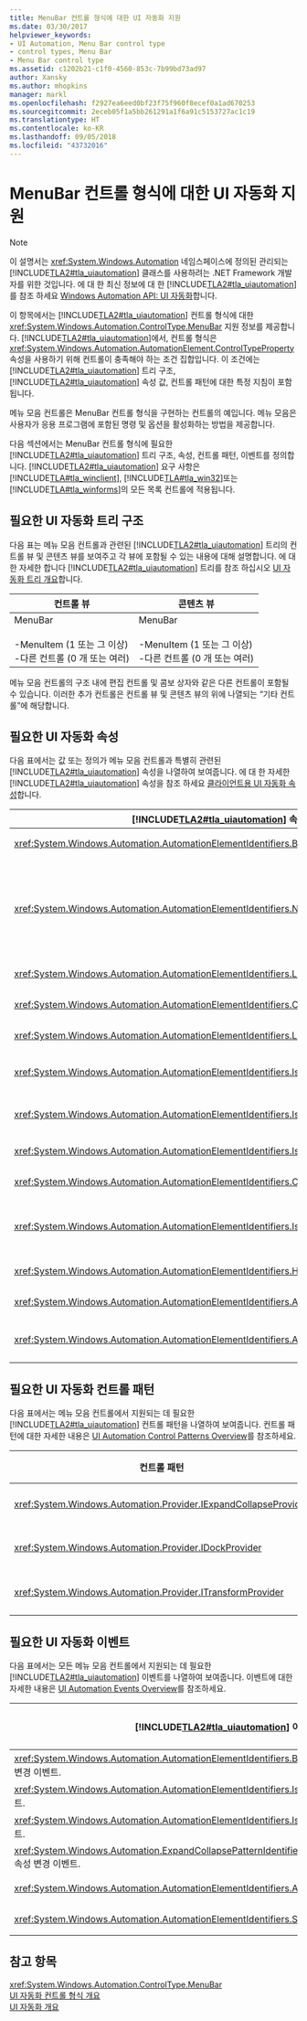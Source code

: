 ```yaml
---
title: MenuBar 컨트롤 형식에 대한 UI 자동화 지원
ms.date: 03/30/2017
helpviewer_keywords:
- UI Automation, Menu Bar control type
- control types, Menu Bar
- Menu Bar control type
ms.assetid: c1202b21-c1f0-4560-853c-7b99bd73ad97
author: Xansky
ms.author: mhopkins
manager: markl
ms.openlocfilehash: f2927ea6eed0bf23f75f960f8ecef0a1ad670253
ms.sourcegitcommit: 2eceb05f1a5bb261291a1f6a91c5153727ac1c19
ms.translationtype: HT
ms.contentlocale: ko-KR
ms.lasthandoff: 09/05/2018
ms.locfileid: "43732016"
---
```

# <a name="ui-automation-support-for-the-menubar-control-type"></a>MenuBar 컨트롤 형식에 대한 UI 자동화 지원
> [!NOTE]
>  이 설명서는 <xref:System.Windows.Automation> 네임스페이스에 정의된 관리되는 [!INCLUDE[TLA2#tla_uiautomation](../../../includes/tla2sharptla-uiautomation-md.md)] 클래스를 사용하려는 .NET Framework 개발자를 위한 것입니다. 에 대 한 최신 정보에 대 한 [!INCLUDE[TLA2#tla_uiautomation](../../../includes/tla2sharptla-uiautomation-md.md)]를 참조 하세요 [Windows Automation API: UI 자동화](https://go.microsoft.com/fwlink/?LinkID=156746)합니다.  
  
 이 항목에서는 [!INCLUDE[TLA2#tla_uiautomation](../../../includes/tla2sharptla-uiautomation-md.md)] 컨트롤 형식에 대한 <xref:System.Windows.Automation.ControlType.MenuBar> 지원 정보를 제공합니다. [!INCLUDE[TLA2#tla_uiautomation](../../../includes/tla2sharptla-uiautomation-md.md)]에서, 컨트롤 형식은 <xref:System.Windows.Automation.AutomationElement.ControlTypeProperty> 속성을 사용하기 위해 컨트롤이 충족해야 하는 조건 집합입니다. 이 조건에는 [!INCLUDE[TLA2#tla_uiautomation](../../../includes/tla2sharptla-uiautomation-md.md)] 트리 구조, [!INCLUDE[TLA2#tla_uiautomation](../../../includes/tla2sharptla-uiautomation-md.md)] 속성 값, 컨트롤 패턴에 대한 특정 지침이 포함됩니다.  
  
 메뉴 모음 컨트롤은 MenuBar 컨트롤 형식을 구현하는 컨트롤의 예입니다. 메뉴 모음은 사용자가 응용 프로그램에 포함된 명령 및 옵션을 활성화하는 방법을 제공합니다.  
  
 다음 섹션에서는 MenuBar 컨트롤 형식에 필요한 [!INCLUDE[TLA2#tla_uiautomation](../../../includes/tla2sharptla-uiautomation-md.md)] 트리 구조, 속성, 컨트롤 패턴, 이벤트를 정의합니다. [!INCLUDE[TLA2#tla_uiautomation](../../../includes/tla2sharptla-uiautomation-md.md)] 요구 사항은 [!INCLUDE[TLA#tla_winclient](../../../includes/tlasharptla-winclient-md.md)], [!INCLUDE[TLA#tla_win32](../../../includes/tlasharptla-win32-md.md)]또는 [!INCLUDE[TLA#tla_winforms](../../../includes/tlasharptla-winforms-md.md)]의 모든 목록 컨트롤에 적용됩니다.  
  
<a name="Required_UI_Automation_Tree_Structure"></a>   
## <a name="required-ui-automation-tree-structure"></a>필요한 UI 자동화 트리 구조  
 다음 표는 메뉴 모음 컨트롤과 관련된 [!INCLUDE[TLA2#tla_uiautomation](../../../includes/tla2sharptla-uiautomation-md.md)] 트리의 컨트롤 뷰 및 콘텐츠 뷰를 보여주고 각 뷰에 포함될 수 있는 내용에 대해 설명합니다. 에 대 한 자세한 합니다 [!INCLUDE[TLA2#tla_uiautomation](../../../includes/tla2sharptla-uiautomation-md.md)] 트리를 참조 하십시오 [UI 자동화 트리 개요](../../../docs/framework/ui-automation/ui-automation-tree-overview.md)합니다.  
  
|컨트롤 뷰|콘텐츠 뷰|  
|------------------|------------------|  
|MenuBar<br /><br /> -MenuItem (1 또는 그 이상)<br />-다른 컨트롤 (0 개 또는 여러)|MenuBar<br /><br /> -MenuItem (1 또는 그 이상)<br />-다른 컨트롤 (0 개 또는 여러)|  
  
 메뉴 모음 컨트롤의 구조 내에 편집 컨트롤 및 콤보 상자와 같은 다른 컨트롤이 포함될 수 있습니다. 이러한 추가 컨트롤은 컨트롤 뷰 및 콘텐츠 뷰의 위에 나열되는 “기타 컨트롤”에 해당합니다.  
  
<a name="Required_UI_Automation_Properties"></a>   
## <a name="required-ui-automation-properties"></a>필요한 UI 자동화 속성  
 다음 표에서는 값 또는 정의가 메뉴 모음 컨트롤과 특별히 관련된 [!INCLUDE[TLA2#tla_uiautomation](../../../includes/tla2sharptla-uiautomation-md.md)] 속성을 나열하여 보여줍니다. 에 대 한 자세한 [!INCLUDE[TLA2#tla_uiautomation](../../../includes/tla2sharptla-uiautomation-md.md)] 속성을 참조 하세요 [클라이언트용 UI 자동화 속성](../../../docs/framework/ui-automation/ui-automation-properties-for-clients.md)합니다.  
  
|[!INCLUDE[TLA2#tla_uiautomation](../../../includes/tla2sharptla-uiautomation-md.md)] 속성|값|노트|  
|------------------------------------------------------------------------------------|-----------|-----------|  
|<xref:System.Windows.Automation.AutomationElementIdentifiers.BoundingRectangleProperty>|메모를 참조하세요.|이 속성이 노출하는 값에는 속성 내에 있는 모든 컨트롤이 포함되어야 합니다.|  
|<xref:System.Windows.Automation.AutomationElementIdentifiers.NameProperty>|메모를 참조하세요.|응용 프로그램에 둘 이상의 메뉴 모음이 있는 경우를 제외하고 메뉴 모음 컨트롤에 이름이 필요하지 않습니다. 응용 프로그램에 둘 이상의 메뉴 모음이 있는 경우 이 속성을 사용하여 "서식" 또는 "개요"와 같은 구분되는 이름을 노출해야 합니다.|  
|<xref:System.Windows.Automation.AutomationElementIdentifiers.LabeledByProperty>|`Null`|메뉴 모음 컨트롤에는 레이블이 없습니다.|  
|<xref:System.Windows.Automation.AutomationElementIdentifiers.ControlTypeProperty>|MenuBar|이 값은 모든 UI 프레임워크에 대해 동일합니다.|  
|<xref:System.Windows.Automation.AutomationElementIdentifiers.LocalizedControlTypeProperty>|"menu bar"|MenuBar 컨트롤 형식에 해당하는 지역화된 문자열입니다.|  
|<xref:System.Windows.Automation.AutomationElementIdentifiers.IsContentElementProperty>|True|메뉴 모음 컨트롤이 [!INCLUDE[TLA2#tla_uiautomation](../../../includes/tla2sharptla-uiautomation-md.md)] 트리의 콘텐츠 뷰에 항상 포함됩니다.|  
|<xref:System.Windows.Automation.AutomationElementIdentifiers.IsControlElementProperty>|True|메뉴 모음 컨트롤이 [!INCLUDE[TLA2#tla_uiautomation](../../../includes/tla2sharptla-uiautomation-md.md)] 트리의 컨트롤 뷰에 항상 포함됩니다.|  
|<xref:System.Windows.Automation.AutomationElementIdentifiers.IsOffscreenProperty>|메모를 참조하세요.|이 속성의 값은 컨트롤이 화면에 표시되는지에 따라 다릅니다.|  
|<xref:System.Windows.Automation.AutomationElementIdentifiers.OrientationProperty>|종속|이 속성은 메뉴 모음이 가로 또는 세로인지를 노출합니다.|  
|<xref:System.Windows.Automation.AutomationElementIdentifiers.IsKeyboardFocusableProperty>|True|메뉴 모음 컨트롤은 여기에 포함된 컨트롤이 키보드 포커스를 사용할 수 있기 때문에 키보드 포커스를 받을 수 있습니다.|  
|<xref:System.Windows.Automation.AutomationElementIdentifiers.HelpTextProperty>|메모를 참조하세요.|메뉴 모음 컨트롤에 도움말 텍스트가 필요한 경우에 대한 시나리오는 없습니다.|  
|<xref:System.Windows.Automation.AutomationElementIdentifiers.AcceleratorKeyProperty>|`Null`|메뉴 모음에 액셀러레이터 키가 없습니다.|  
|<xref:System.Windows.Automation.AutomationElementIdentifiers.AccessKeyProperty>|"ALT"|ALT 키를 누르면 응용 프로그램 내에서 메뉴 모음에 항상 포커스가 생겨야 합니다.|  
  
<a name="Required_UI_Automation_Control_Patterns"></a>   
## <a name="required-ui-automation-control-patterns"></a>필요한 UI 자동화 컨트롤 패턴  
 다음 표에서는 메뉴 모음 컨트롤에서 지원되는 데 필요한 [!INCLUDE[TLA2#tla_uiautomation](../../../includes/tla2sharptla-uiautomation-md.md)] 컨트롤 패턴을 나열하여 보여줍니다. 컨트롤 패턴에 대한 자세한 내용은 [UI Automation Control Patterns Overview](../../../docs/framework/ui-automation/ui-automation-control-patterns-overview.md)를 참조하세요.  
  
|컨트롤 패턴|Support(지원)|노트|  
|---------------------|-------------|-----------|  
|<xref:System.Windows.Automation.Provider.IExpandCollapseProvider>|종속|컨트롤을 확장하거나 축소할 수 있는 경우 <xref:System.Windows.Automation.Provider.IExpandCollapseProvider>를 구현합니다.|  
|<xref:System.Windows.Automation.Provider.IDockProvider>|종속|컨트롤을 화면의 여러 부분에 도킹할 수 있으면 <xref:System.Windows.Automation.Provider.IDockProvider>를 구현합니다.|  
|<xref:System.Windows.Automation.Provider.ITransformProvider>|종속|컨트롤의 크기를 조정하거나, 회전하거나, 이동할 수 있는 경우 <xref:System.Windows.Automation.Provider.ITransformProvider>를 구현해야 합니다.|  
  
<a name="Required_UI_Automation_Events"></a>   
## <a name="required-ui-automation-events"></a>필요한 UI 자동화 이벤트  
 다음 표에서는 모든 메뉴 모음 컨트롤에서 지원되는 데 필요한 [!INCLUDE[TLA2#tla_uiautomation](../../../includes/tla2sharptla-uiautomation-md.md)] 이벤트를 나열하여 보여줍니다. 이벤트에 대한 자세한 내용은 [UI Automation Events Overview](../../../docs/framework/ui-automation/ui-automation-events-overview.md)를 참조하세요.  
  
|[!INCLUDE[TLA2#tla_uiautomation](../../../includes/tla2sharptla-uiautomation-md.md)] 이벤트|지원/값|노트|  
|---------------------------------------------------------------------------------|--------------------|-----------|  
|<xref:System.Windows.Automation.AutomationElementIdentifiers.BoundingRectangleProperty> 속성 변경 이벤트.|필수|없음|  
|<xref:System.Windows.Automation.AutomationElementIdentifiers.IsOffscreenProperty> 속성 변경 이벤트.|필수|없음|  
|<xref:System.Windows.Automation.AutomationElementIdentifiers.IsEnabledProperty> 속성 변경 이벤트.|필수|없음|  
|<xref:System.Windows.Automation.ExpandCollapsePatternIdentifiers.ExpandCollapseStateProperty> 속성 변경 이벤트.|종속|없음|  
|<xref:System.Windows.Automation.AutomationElementIdentifiers.AutomationFocusChangedEvent>|필수|없음|  
|<xref:System.Windows.Automation.AutomationElementIdentifiers.StructureChangedEvent>|필수|없음|  
  
## <a name="see-also"></a>참고 항목  
 <xref:System.Windows.Automation.ControlType.MenuBar>  
 [UI 자동화 컨트롤 형식 개요](../../../docs/framework/ui-automation/ui-automation-control-types-overview.md)  
 [UI 자동화 개요](../../../docs/framework/ui-automation/ui-automation-overview.md)
